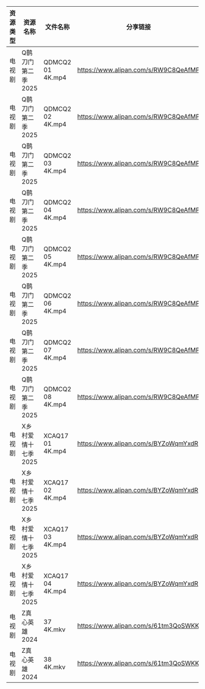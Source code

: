 | 资源类型 | 资源名称         | 文件名称               | 分享链接                                 | 更新时间                |
| ---- | ------------ | ------------------ | ------------------------------------ | ------------------- |
| 电视剧  | Q鹊刀门第二季2025  | QDMCQ2  01  4K.mp4 | https://www.alipan.com/s/RW9C8QeAfMP | 2025-01-23 00:06:45 |
| 电视剧  | Q鹊刀门第二季2025  | QDMCQ2  02  4K.mp4 | https://www.alipan.com/s/RW9C8QeAfMP | 2025-01-23 00:06:44 |
| 电视剧  | Q鹊刀门第二季2025  | QDMCQ2  03  4K.mp4 | https://www.alipan.com/s/RW9C8QeAfMP | 2025-01-23 00:06:44 |
| 电视剧  | Q鹊刀门第二季2025  | QDMCQ2  04  4K.mp4 | https://www.alipan.com/s/RW9C8QeAfMP | 2025-01-23 00:06:44 |
| 电视剧  | Q鹊刀门第二季2025  | QDMCQ2  05  4K.mp4 | https://www.alipan.com/s/RW9C8QeAfMP | 2025-01-23 00:06:44 |
| 电视剧  | Q鹊刀门第二季2025  | QDMCQ2  06  4K.mp4 | https://www.alipan.com/s/RW9C8QeAfMP | 2025-01-23 00:06:44 |
| 电视剧  | Q鹊刀门第二季2025  | QDMCQ2  07  4K.mp4 | https://www.alipan.com/s/RW9C8QeAfMP | 2025-01-23 00:06:43 |
| 电视剧  | Q鹊刀门第二季2025  | QDMCQ2  08  4K.mp4 | https://www.alipan.com/s/RW9C8QeAfMP | 2025-01-23 00:06:43 |
| 电视剧  | X乡村爱情十七季2025 | XCAQ17  01  4K.mp4 | https://www.alipan.com/s/BYZoWqmYxdR | 2025-01-23 00:07:01 |
| 电视剧  | X乡村爱情十七季2025 | XCAQ17  02  4K.mp4 | https://www.alipan.com/s/BYZoWqmYxdR | 2025-01-23 00:07:01 |
| 电视剧  | X乡村爱情十七季2025 | XCAQ17  03  4K.mp4 | https://www.alipan.com/s/BYZoWqmYxdR | 2025-01-23 00:07:01 |
| 电视剧  | X乡村爱情十七季2025 | XCAQ17  04  4K.mp4 | https://www.alipan.com/s/BYZoWqmYxdR | 2025-01-23 00:07:00 |
| 电视剧  | Z真心英雄2024    | 37 4K.mkv          | https://www.alipan.com/s/61tm3QoSWKK | 2025-01-23 08:06:47 |
| 电视剧  | Z真心英雄2024    | 38 4K.mkv          | https://www.alipan.com/s/61tm3QoSWKK | 2025-01-23 08:06:47 |
